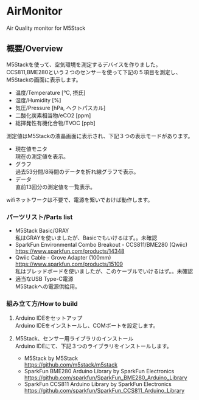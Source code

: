 # AirMonitor
Air Quality monitor for M5Stack

## 概要/Overview
M5Stackを使って、空気環境を測定するデバイスを作りました。<BR>
CCS811,BME280という２つのセンサーを使って下記の５項目を測定し、M5Stackの画面に表示します。<BR>
- 温度/Temperature [℃, 摂氏]
- 湿度/Humidity [%]
- 気圧/Pressure [hPa, ヘクトパスカル]
- 二酸化炭素相当物/eCO2 [ppm]
- 総揮発性有機化合物/TVOC [ppb]
  
測定値はM5Stackの液晶画面に表示され、下記３つの表示モードがあります。
- 現在値モニタ<BR>
  現在の測定値を表示。
- グラフ<BR>
  過去53分間/8時間のデータを折れ線グラフで表示。
- データ<BR>
  直前13回分の測定値を一覧表示。
  
wifiネットワークは不要で、電源を繋いでおけば動作します。<BR>

### パーツリスト/Parts list
* M5Stack Basic/GRAY<BR>
  私はGRAYを使いましたが、Basicでもいけるはず。。未確認
* SparkFun Environmental Combo Breakout - CCS811/BME280 (Qwiic)<BR>
  https://www.sparkfun.com/products/14348
* Qwiic Cable - Grove Adapter (100mm)<BR>
  https://www.sparkfun.com/products/15109<BR>
  私はブレッドボードを使いましたが、このケーブルでいけるはず。。未確認
* 適当なUSB Type-C電源<BR>
  M5Stackへの電源供給用。
  
### 組み立て方/How to build
1. Arduino IDEをセットアップ<BR>
  Arduino IDEをインストールし、COMポートを設定します。

2. M5Stack、センサー用ライブラリのインストール<BR>
  Arduino IDEにて、下記３つのライブラリをインストールします。<BR>
   - M5Stack by M5Stack<BR>
     https://github.com/m5stack/m5stack
   - SparkFun BME280 Arduino Library by SparkFun Electronics<BR>
     https://github.com/sparkfun/SparkFun_BME280_Arduino_Library
   - SparkFun CCS811 Arduino Library by SparkFun Electronics<BR>
     https://github.com/sparkfun/SparkFun_CCS811_Arduino_Library
  
  
